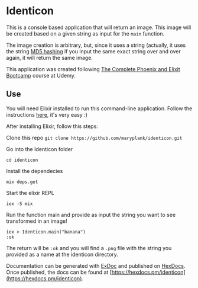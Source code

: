 # Identicon

This is a console based application that will return an image. This image will be created based on a given string as input for the `main` function.

The image creation is arbitrary, but, since it uses a string (actually, it uses the string [MD5 hashing](https://en.wikipedia.org/wiki/MD5) if you input the same exact string over and over again, it will return the same image.

This application was created following [The Complete Phoenix and Elixit Bootcamp](https://www.udemy.com/course/the-complete-elixir-and-phoenix-bootcamp-and-tutorial) course at Udemy.

## Use

You will need Elixir installed to run this command-line application. Follow the instructions [here](https://elixir-lang.org/install.html), it's very easy :)

After installing Elixir, follow this steps:

Clone this repo
`git clone https://github.com/maryplank/identicon.git`

Go into the Identicon folder

`cd identicon`

Install the dependecies

`mix deps.get`

Start the elixir REPL

`iex -S mix`

Run the function main and provide as input the string you want to see transformed in an image!

```
iex > Identicon.main("banana")
:ok
```

The return will be `:ok` and you will find a `.png` file with the string you provided as a name at the identicon directory.


Documentation can be generated with [ExDoc](https://github.com/elixir-lang/ex_doc)
and published on [HexDocs](https://hexdocs.pm). Once published, the docs can
be found at [https://hexdocs.pm/identicon](https://hexdocs.pm/identicon).

